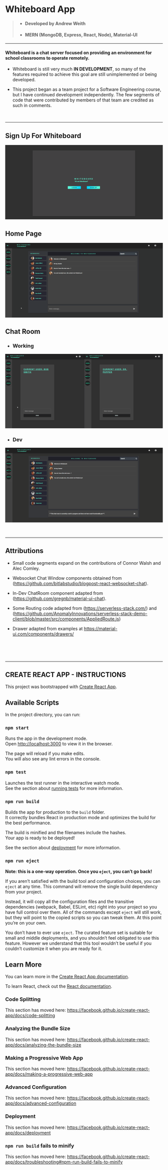 # **Whiteboard App**
> - #### Developed by Andrew Weith
> - #### __MERN (MongoDB, Express, React, Node), Material-UI__

---

#### Whiteboard is a chat server focused on providing an environment for school classrooms to operate remotely.

- Whiteboard is still very much **IN DEVELOPMENT**, so many of the features required to achieve this goal are still unimplemented or being developed.

- This project began as a team project for a Software Engineering course, but I have continued development independently. The few  segments of code that were contributed by members of that team are credited as such in comments.

<br/>

---

## **Sign Up For Whiteboard**

![Intro](Demo/intro.gif)

## **Home Page**

![Home](Demo/home.gif)

## **Chat Room**

- ### Working
![Chat](Demo/chat.gif)

- ### Dev
![Dev-Chat](Demo/dev_chat.gif)

<br/>

---

## **Attributions**

* Small code segments expand on the contributions of Connor Walsh and Alec Comley.

* Websocket Chat Window components obtained from (https://github.com/bitlabstudio/blogpost-react-websocket-chat).

* In-Dev ChatRoom component adapted from (https://github.com/gregnb/material-ui-chat).

* Some Routing code adapted from (https://serverless-stack.com/) and (https://github.com/AnomalyInnovations/serverless-stack-demo-client/blob/master/src/components/AppliedRoute.js)

* Drawer adapted from examples at https://material-ui.com/components/drawers/

<br/>

<br/>

<br/>

---

## **CREATE REACT APP - INSTRUCTIONS**

This project was bootstrapped with [Create React App](https://github.com/facebook/create-react-app).

## Available Scripts

In the project directory, you can run:

### `npm start`

Runs the app in the development mode.<br />
Open [http://localhost:3000](http://localhost:3000) to view it in the browser.

The page will reload if you make edits.<br />
You will also see any lint errors in the console.

### `npm test`

Launches the test runner in the interactive watch mode.<br />
See the section about [running tests](https://facebook.github.io/create-react-app/docs/running-tests) for more information.

### `npm run build`

Builds the app for production to the `build` folder.<br />
It correctly bundles React in production mode and optimizes the build for the best performance.

The build is minified and the filenames include the hashes.<br />
Your app is ready to be deployed!

See the section about [deployment](https://facebook.github.io/create-react-app/docs/deployment) for more information.

### `npm run eject`

**Note: this is a one-way operation. Once you `eject`, you can’t go back!**

If you aren’t satisfied with the build tool and configuration choices, you can `eject` at any time. This command will remove the single build dependency from your project.

Instead, it will copy all the configuration files and the transitive dependencies (webpack, Babel, ESLint, etc) right into your project so you have full control over them. All of the commands except `eject` will still work, but they will point to the copied scripts so you can tweak them. At this point you’re on your own.

You don’t have to ever use `eject`. The curated feature set is suitable for small and middle deployments, and you shouldn’t feel obligated to use this feature. However we understand that this tool wouldn’t be useful if you couldn’t customize it when you are ready for it.

## Learn More

You can learn more in the [Create React App documentation](https://facebook.github.io/create-react-app/docs/getting-started).

To learn React, check out the [React documentation](https://reactjs.org/).

### Code Splitting

This section has moved here: https://facebook.github.io/create-react-app/docs/code-splitting

### Analyzing the Bundle Size

This section has moved here: https://facebook.github.io/create-react-app/docs/analyzing-the-bundle-size

### Making a Progressive Web App

This section has moved here: https://facebook.github.io/create-react-app/docs/making-a-progressive-web-app

### Advanced Configuration

This section has moved here: https://facebook.github.io/create-react-app/docs/advanced-configuration

### Deployment

This section has moved here: https://facebook.github.io/create-react-app/docs/deployment

### `npm run build` fails to minify

This section has moved here: https://facebook.github.io/create-react-app/docs/troubleshooting#npm-run-build-fails-to-minify
